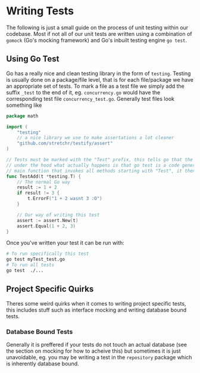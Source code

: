 # Writing Tests
The following is just a small guide on the process of unit testing within our codebase. Most if not all of our unit tests are written using a combination of `gomock` (Go's mocking framework) and Go's inbuilt testing engine `go test`.

## Using Go Test
Go has a really nice and clean testing library in the form of `testing`. Testing is usually done on a package/file level, that is for each file/package we have an appropriate set of tests. To mark a file as a test file we simply add the suffix `_test` to the end of it, eg. `concurrency.go` would have the corresponding test file `concurrency_test.go`. Generally test files look something like
```go
package math

import (
    "testing"
    // a nice library we use to make assertations a lot cleaner
    "github.com/stretchr/testify/assert"
)

// Tests must be marked with the "Test" prefix, this tells go that the following method is a test
// under the hood what actually happens is that go test is a code generation tool, this code generation tool generates a
// main function that invokes all methods starting with "Test", it then compiles and runs this generated file
func TestAdd(t *testing.T) {
    // The normal Go way
    result := 1 + 2
    if result != 3 {
        t.ErrorF("1 + 2 wasnt 3 :O")
    }

    // Our way of writing this test
    assert := assert.New(t)
    assert.Equal(1 + 2, 3)
}
```
Once you've written your test it can be run with:
```sh
# To run specifically this test
go test myTest_test.go
# To run all tests
go test  ./...
```

## Project Specific Quirks
Theres some weird quirks when it comes to writing project specific tests, this includes stuff such as interface mocking and writing database bound tests.

### Database Bound Tests
Generally it is preffered if your tests do not touch an actual database (see the section on mocking for how to acheive this) but sometimes it is just unavoidable, eg. you may be writing a test in the `repository` package which is inherently database bound. 